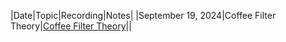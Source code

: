 |Date|Topic|Recording|Notes|
|September 19, 2024|Coffee Filter Theory|[Coffee Filter Theory](https://drive.google.com/file/d/100fXfSod7rIyHTQhDdNgVc-JrvjQm-zg/view?usp=drive_link)||
